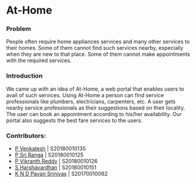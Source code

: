 # At-Home

### Problem
People often require home appliances services and many other services to their homes. Some of them cannot find such services nearby, especially when they are new to that place. Some of them cannot make appointments with the required services. 

### Introduction
We came up with an idea of At-Home, a web portal that enables users to avail of such services. Using At-Home a person can find service professionals like plumbers, electricians, carpenters, etc. A user gets nearby service professionals as their suggestions based on their locality. The user can book an appointment according to his/her availability. Our portal also suggests the best fare services to the users.

### Contributors:
- [P Venkatesh](https://github.com/venky012) | S20180010135
- [P Sri Ranga](https://github.com/Pabbisettysriranga) | S20180010125
- [P Vikranth Reddy](https://github.com/vikranthreddyp) | S20180010126
- [S Harshavardhan](https://github.com/harshavardan605) | S20180010151
- [K N D Pavan Srinivas](https://github.com/nivaskambhampati1998) | S20170010062
